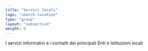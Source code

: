 ```yaml
---
title: "Servizi locali"
logo: "search-location"
type: "group"
layout: "subsection"
weight: 6
---
```


I servizi informativi e i contatti dei principali Enti e Istituzioni locali

